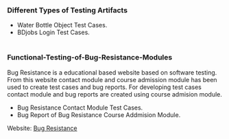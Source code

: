 ### Different Types of Testing Artifacts
<ul>
<li>Water Bottle Object Test Cases.</li>
<li>BDjobs Login Test Cases.</li><br>
</ul>

### Functional-Testing-of-Bug-Resistance-Modules
Bug Resistance is a educational based website based on software testing. From this website contact module and course admission module has been used to create test cases and bug reports.
For developing test cases contact module and bug reports are created using course admision module.
<ul>
<li>Bug Resistance Contact Module Test Cases.</li>
<li>Bug Report of Bug Resistance Course Addmision Module.</li>
</ul>

Website: [Bug Resistance](https://bugresistance.com "Visit Link")
